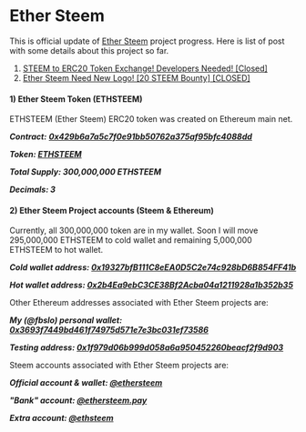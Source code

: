 # Ether Steem


This is official update of [Ether Steem](https://ethersteem.com) project progress. Here is list of post with some details about this project so far.
1) [STEEM to ERC20 Token Exchange! Developers Needed! [Closed]](https://steemit.com/dev/@fbslo/steem-to-erc20-token-exchange-developers-needed)
2) [Ether Steem Need New Logo! [20 STEEM Bounty] [CLOSED]](https://steemit.com/ethersteem/@fbslo/ether-steem-need-new-logo-10-steem-bounty)

<h4>1) Ether Steem Token (ETHSTEEM)</h4>

ETHSTEEM (Ether Steem) ERC20 token was created on Ethereum main net.

***Contract:*** ***[0x429b6a7a5c7f0e91bb50762a375af95bfc4088dd](https://etherscan.io/address/0x429b6a7a5c7f0e91bb50762a375af95bfc4088dd)***


***Token: [ETHSTEEM](https://etherscan.io/token/0x429b6a7a5c7f0e91bb50762a375af95bfc4088dd)***


***Total Supply: 300,000,000 ETHSTEEM***


***Decimals: 3***

<h4>2) Ether Steem Project accounts (Steem & Ethereum)</h4>

Currently, all 300,000,000 token are in my wallet. Soon I will move 295,000,000 ETHSTEEM to cold wallet and remaining 5,000,000 ETHSTEEM to hot wallet.

***Cold wallet address: [0x19327bfB111C8eEA0D5C2e74c928bD6B854FF41b](https://etherscan.io/address/0x19327bfB111C8eEA0D5C2e74c928bD6B854FF41b)***

***Hot wallet address: [0x2b4Ea9ebC3CE38Bf2Acba04a1211928a1b352b35](https://etherscan.io/address/0x2b4Ea9ebC3CE38Bf2Acba04a1211928a1b352b35)***

Other Ethereum addresses associated with Ether Steem projects are:

***My (@fbslo) personal wallet: [0x3693f7449bd461f74975d571e7e3bc031ef73586](https://etherscan.io/address/0x3693f7449bd461f74975d571e7e3bc031ef73586)***


 ***Testing address: [0x1f979d06b999d058a6a950452260beacf2f9d903](https://etherscan.io/address/0x1f979d06b999d058a6a950452260beacf2f9d903)***

Steem accounts associated with Ether Steem projects are:


***Official account & wallet: [@ethersteem](https://steemd.com/@ethersteem)***


***"Bank" account: [@ethersteem.pay](https://steemd.com/@ethersteem.pay)***


***Extra account: [@ethsteem](https://steemd.com/@ethsteem)***

